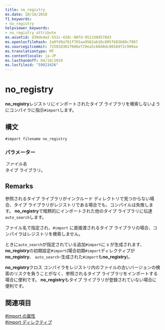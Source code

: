 ```yaml
---
title: no_registry
ms.date: 10/18/2018
f1_keywords:
- no_registry
helpviewer_keywords:
- no_registry attribute
ms.assetid: d30de4e2-551c-428c-98fd-951330d578d3
ms.openlocfilehash: 2a0fd9a761f765aa9562ab18c095f683b80c7987
ms.sourcegitcommit: 72583d30170d6ef29ea5c6848dc00169f2c909aa
ms.translationtype: MT
ms.contentlocale: ja-JP
ms.lasthandoff: 04/18/2019
ms.locfileid: "59023426"
---
```

# <a name="noregistry"></a>no_registry

**no_registry**レジストリにインポートされたタイプ ライブラリを検索しないようにコンパイラに指示`#import`します。

## <a name="syntax"></a>構文

```
#import filename no_registry
```

### <a name="parameters"></a>パラメーター

*ファイル名*<br/>
タイプ ライブラリ。

## <a name="remarks"></a>Remarks

参照されるタイプ ライブラリがインクルード ディレクトリで見つからない場合、タイプ ライブラリがレジストリである場合でも、コンパイルは失敗します。  **no_registry**で暗黙的にインポートされた他のタイプ ライブラリに伝達`auto_search`します。

ファイル名で指定され、`#import` に直接渡されるタイプ ライブラリの場合、コンパイラはレジストリを検索しません。

ときに`auto_search`が指定されている追加`#import`に s が生成されます、 **no_registry**の初期設定`#import`(場合初期`#import`ディレクティブが**no_registry**、 `auto_search`-生成された`#import`も**no_registry**)。

**no_registry**クロス コンパイラをレジストリ内のファイルの古いバージョンの検索のリスクを負うことがなく、参照されるタイプ ライブラリをインポートする場合に便利です。 **no_registry**もタイプ ライブラリが登録されていない場合に便利です。

## <a name="see-also"></a>関連項目

[#import の属性](../preprocessor/hash-import-attributes-cpp.md)<br/>
[#import ディレクティブ](../preprocessor/hash-import-directive-cpp.md)